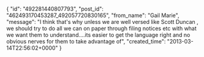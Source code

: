  {
   "id": "492281440807793",
   "post_id": "462493170453287_492057720830165",
   "from_name": "Gail Marie",
   "message": "I think that's why unless we are well versed like Scott Duncan , we should try to do all we can on paper through filing notices etc with what we want them to understand....its easier to get the language right and no obvious nerves for them to take advantage of",
   "created_time": "2013-03-14T22:56:02+0000"
 }
